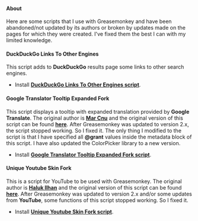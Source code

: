 #### About
Here are some scripts that I use with Greasemonkey and have been abandoned/not updated by its authors or broken by updates made on the pages for which they were created. I've fixed them the best I can with my limited knowledge.

#### DuckDuckGo Links To Other Engines
This script adds to **DuckDuckGo** results page some links to other search engines.
* Install **[DuckDuckGo Links To Other Engines script](https://raw.githubusercontent.com/Odyseus/GreasemonkeyScripts/master/DuckDuckGoLinksToOtherEngines/ddgltoe.user.js)**.

#### Google Translator Tooltip Expanded Fork
This script displays a tooltip with expanded translation provided by **Google Translate**. The original author is **[Mar Cnu](http://userscripts-mirror.org/users/marcnu.html
)** and the original version of this script can be found **[here](http://userscripts-mirror.org/scripts/show/150664.html)**.
After Greasemonkey was updated to version 2.x, the script stopped working. So I fixed it.
The only thing I modified to the script is that I have specified all **@grant** values inside the metadata block of this script. I have also updated the ColorPicker library to a new version.
* Install **[Google Translator Tooltip Expanded Fork script](https://raw.githubusercontent.com/Odyseus/GreasemonkeyScripts/master/GoogleTranslatorTooltipExpandedFork/gttef.user.js)**.

#### Unique Youtube Skin Fork
This is a script for YouTube to be used with Greasemonkey. The original author is **[Haluk Ilhan](https://github.com/halukilhan)** and the original version of this script can be found **[here](https://github.com/halukilhan/uys)**.
After Greasemonkey was updated to version 2.x and/or some updates from **YouTube**, some functions of this script stopped working. So I fixed it.
* Install **[Unique Youtube Skin Fork script](https://github.com/Odyseus/GreasemonkeyScripts/raw/master/UniqueYoutubeSkinFork/uys.user.js)**.